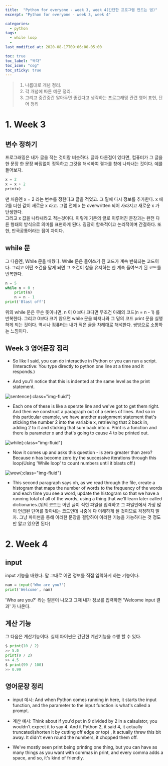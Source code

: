 ```yaml
---
title:  "Python for everyone - week 3, week 4(간단한 프로그램 만드는 법)"
excerpt: "Python for everyone - week 3, week 4"

categories:
  - python
tags:
  - while loop
  - 
last_modified_at: 2020-08-17T09:06:00-05:00

toc: true
toc_label: "목차"
toc_icon: "cog"
toc_sticky: true
---
```


> 1. 나름대로 개념 정리.  
> 2. 각 개념에 따른 예문 정리.  
> 3. 그리고 중간중간 알아두면 좋겠다고 생각하는 프로그래밍 관련 영어 표현, 단어 정리


# 1. Week 3 

## 변수 정하기

프로그래밍은 내가 글을 적는 것이랑 비슷하다. 글과 다른점이 있다면, 컴퓨터가 그 글을 한 문장 한 문장 빠짐없이 정독하고 그것을 해석하여 결과를 창에 나타내는 것이다. 예를 들어보자.

```python
x = 2
x = x + 2
printx)
```

맨 처음엔 x = 2 라는 변수를 정한다고 글을 적었고. 그 밑에 다시 정보를 추가한다. x 에 2를 더한 값이 새로운 x 라고. 그럼 전에 x 는 overwritten 되어 사라지고 새로운 x 가 탄생한다.  
그리고 x 값을 나타내라고 적는것이다. 이렇게 기존의 글로 이루어진 문장과는 완전 다른 형태의 방식으로 의미를 표현하게 된다. 굉장히 함축적이고 논리적이며 간결하다. 또한, 만국공통어라는 점이 차이다.   

## while 문
그 다음엔, While 문을 배웠다. While 문은 들여쓰기 된 코드가 계속 반복되는 코드이다. 그리고 어떤 조건을 달게 되면 그 조건이 참을 유지하는 한 계속 들여쓰기 된 코드를 반복한다. 

```python
n = 5
while n > 0 :
    print(n)
    n = n - 1
print('Blast off')
```

위의 while 문은 무슨 뜻이나면, n 이 0 보다 크다면 무조건 아래의 코드(n = n - 1) 를 반복한다. 그리고 0보다 크기 않으면 while 문을 빠져나와 그 밑의 코드 print 문을 실행하게 되는 것이다. 역시나 컴퓨터는 내가 적은 글을 차례대로 해석한다. 쌍방으로 소통하는 느낌이다.

## Week 3 영어문장 정리

- So like I said, you can do interactive in Python or you can run a script.(Interactive: You type directly to python one line at a time and it responds.)  

- And you'll notice that this is indented at the same level as the print statement.


![sentence](https://yeonghunko.github.io/assets/img/coursera-python/sentence.png){:class="img-fluid"}



- Each one of these is like a sperate line and we've got to get them right. And then we construct a paragraph out of a series of lines. And so in this particular example, we have another assignment statement that's sticking the number 2 into the variable x, retrieving that 2 back in, adding 2 to it and sticking that sum back into x. Print is a function and there is parameter x and that's going to cause 4 to be printed out.


![while](https://yeonghunko.github.io/assets/img/coursera-python/while.png){:class="img-fluid"}


- Now it comes up and asks this question - is zero greater than zero? Because n has become zero by the successive iterations through this loop(Using 'While loop' to count numbers until it blasts off.)


![wow](https://yeonghunko.github.io/assets/img/coursera-python/wow.png){:class="img-fluid"}

- This second paragraph says oh, as we read through the file, create a histogram that maps the number of words to the frequency of the words and each time you see a word, update the histogram so that we have a running total of all of the words, using a thing that we'll learn later called dictionaries.(위의 코드는 어떤 글이 적힌 파일을 입력하고 그 파일안에서 가장 많이 언급된 단어를 찾아내는 코드인데 나중에 다 이해하게 될 것이므로 걱정하지 말자.  그냥 파이썬을 통해 이러한 문장을 결합하여 이러한 기능을 가능하다는 것 정도만 알고 있으면 된다)

# 2. Week 4 

## input

input 기능을 배웠다. 말 그대로 어떤 정보를 직접 입력하게 하는 기능이다. 

```python
nam = input('Who are you?')
print('Welcome', nam)
```

'Who are you?' 라는 질문이 나오고 그때 내가 정보를 입력하면 'Welcome input 결과' 가 나온다.  

## 계산 기능

그 다음은 계산기능이다. 실제 파이썬은 간단한 계산기능을 수행 할 수 있다. 

```python
$ print(10 / 2)
>> 5.0
print(9 / 2)
>> 4.5
$ print(99 / 100)
>> 0.99
```

## 영어문장 정리

- input 예시: And when Python comes running in here, it starts the input function, and the parameter to the input function is what's called a prompt.


- 계산 예시: Think about if you'd put in 9 divided by 2 in a calaulator, you wouldn't expect it to say 4. And it Python 2, it said 4, it actually truncated(shorten it by cutting off edge or top) , it actually threw this bit away. It didn't even round the numbers, it chopped them off.

- We've mostly seen print being printing one thing, but you can have as many things as you want with commas in print, and every comma adds a space, and so, it's kind of friendly.

